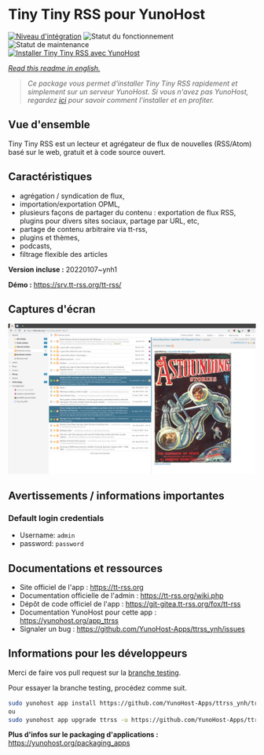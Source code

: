 <!--
N.B.: This README was automatically generated by https://github.com/YunoHost/apps/tree/master/tools/README-generator
It shall NOT be edited by hand.
-->

# Tiny Tiny RSS pour YunoHost

[![Niveau d'intégration](https://dash.yunohost.org/integration/ttrss.svg)](https://dash.yunohost.org/appci/app/ttrss) ![Statut du fonctionnement](https://ci-apps.yunohost.org/ci/badges/ttrss.status.svg) ![Statut de maintenance](https://ci-apps.yunohost.org/ci/badges/ttrss.maintain.svg)  
[![Installer Tiny Tiny RSS avec YunoHost](https://install-app.yunohost.org/install-with-yunohost.svg)](https://install-app.yunohost.org/?app=ttrss)

*[Read this readme in english.](./README.md)*

> *Ce package vous permet d'installer Tiny Tiny RSS rapidement et simplement sur un serveur YunoHost.
Si vous n'avez pas YunoHost, regardez [ici](https://yunohost.org/#/install) pour savoir comment l'installer et en profiter.*

## Vue d'ensemble

Tiny Tiny RSS est un lecteur et agrégateur de flux de nouvelles (RSS/Atom) basé sur le web, gratuit et à code source ouvert.

## Caractéristiques

- agrégation / syndication de flux,
- importation/exportation OPML,
- plusieurs façons de partager du contenu : exportation de flux RSS, plugins pour divers sites sociaux, partage par URL, etc,
- partage de contenu arbitraire via tt-rss,
- plugins et thèmes,
- podcasts,
- filtrage flexible des articles


**Version incluse :** 20220107~ynh1

**Démo :** https://srv.tt-rss.org/tt-rss/

## Captures d'écran

![Capture d'écran de Tiny Tiny RSS](./doc/screenshots/screenshot.png)

## Avertissements / informations importantes

### Default login credentials

- Username: `admin`
- password: `password`
## Documentations et ressources

* Site officiel de l'app : <https://tt-rss.org>
* Documentation officielle de l'admin : <https://tt-rss.org/wiki.php>
* Dépôt de code officiel de l'app : <https://git-gitea.tt-rss.org/fox/tt-rss>
* Documentation YunoHost pour cette app : <https://yunohost.org/app_ttrss>
* Signaler un bug : <https://github.com/YunoHost-Apps/ttrss_ynh/issues>

## Informations pour les développeurs

Merci de faire vos pull request sur la [branche testing](https://github.com/YunoHost-Apps/ttrss_ynh/tree/testing).

Pour essayer la branche testing, procédez comme suit.

``` bash
sudo yunohost app install https://github.com/YunoHost-Apps/ttrss_ynh/tree/testing --debug
ou
sudo yunohost app upgrade ttrss -u https://github.com/YunoHost-Apps/ttrss_ynh/tree/testing --debug
```

**Plus d'infos sur le packaging d'applications :** <https://yunohost.org/packaging_apps>
